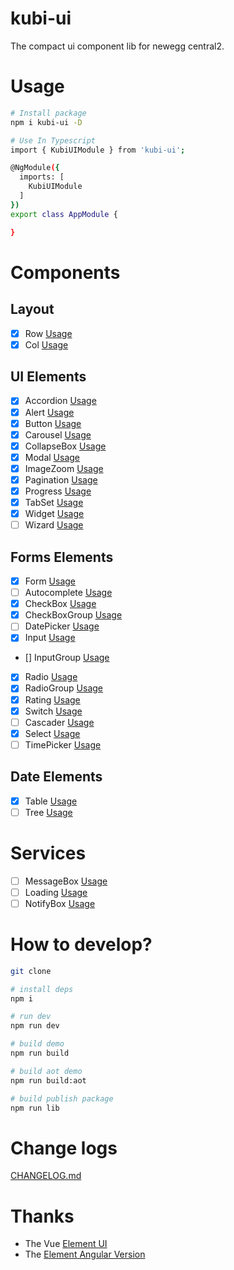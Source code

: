 # kubi-ui
The compact ui component lib for newegg central2.

# Usage

```bash
# Install package
npm i kubi-ui -D

# Use In Typescript
import { KubiUIModule } from 'kubi-ui';

@NgModule({
  imports: [
    KubiUIModule
  ]
})
export class AppModule {

}
```

# Components

## Layout

- [x] Row [Usage](src/components/row/README.md)
- [x] Col [Usage](src/components/col/README.md)

## UI Elements

- [x] Accordion [Usage](src/components/accordion/README.md)
- [x] Alert [Usage](src/components/alert/README.md)
- [x] Button [Usage](src/components/button/README.md)
- [x] Carousel [Usage](src/components/carousel/README.md)
- [x] CollapseBox [Usage](src/components/collapse-box/README.md)
- [x] Modal [Usage](src/components/modal/README.md)
- [x] ImageZoom [Usage](src/components/image-zoom/README.md)
- [x] Pagination [Usage](src/components/pagination/README.md)
- [x] Progress [Usage](src/components/progress/README.md)
- [x] TabSet [Usage](src/components/tabset/README.md)
- [x] Widget [Usage](src/components/widget/README.md)
- [ ] Wizard [Usage](src/components/wizard/README.md)

## Forms Elements

- [x] Form [Usage](src/components/form/README.md)
- [ ] Autocomplete [Usage](src/components/autocomplete/README.md)
- [x] CheckBox [Usage](src/components/checkbox/README.md)
- [x] CheckBoxGroup [Usage](src/components/checkbox-group/README.md)
- [ ] DatePicker [Usage](src/components/date-picker/README.md)
- [x] Input [Usage](src/components/autocomplete/README.md)
- [] InputGroup [Usage](src/components/input-group/README.md)
- [x] Radio [Usage](src/components/radio/README.md)
- [x] RadioGroup [Usage](src/components/radio-group/README.md)
- [x] Rating [Usage](src/components/rating/README.md)
- [x] Switch [Usage](src/components/switch/README.md)
- [ ] Cascader [Usage](src/components/cascader/README.md)
- [x] Select [Usage](src/components/select/README.md)
- [ ] TimePicker [Usage](src/components/time-picker/README.md)

## Date Elements

- [x] Table [Usage](src/components/grid/README.md)
- [ ] Tree [Usage](src/components/tree/README.md)

# Services

- [ ] MessageBox [Usage](src/services/message-box/README.md)
- [ ] Loading [Usage](src/services/loading/README.md)
- [ ] NotifyBox [Usage](src/services/notify-box/README.md)

# How to develop?

```bash
git clone 

# install deps
npm i 

# run dev
npm run dev

# build demo
npm run build

# build aot demo
npm run build:aot

# build publish package
npm run lib
```

# Change logs

[CHANGELOG.md](CHANGELOG.md)

# Thanks

- The Vue [Element UI](https://github.com/ElemeFE/element)
- The [Element Angular Version](https://github.com/eleme/element-angular)

